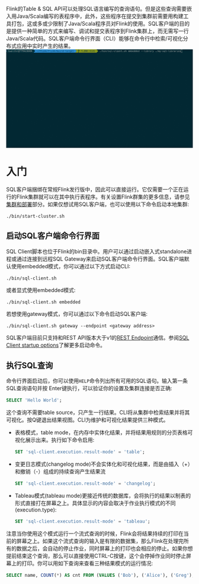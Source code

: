 Flink的Table & SQL API可以处理SQL语言编写的查询语句。但是这些查询需要嵌入用Java/Scala编写的表程序中，此外，这些程序在提交到集群前需要用构建工具打包，这或多或少限制了Java/Scala程序员对Flink的使用。SQL客户端的目的是提供一种简单的方式来编写、调试和提交表程序到Flink集群上，而无需写一行Java/Scala代码。SQL客户端命令行界面（CLI）能够在命令行中检索/可视化分布式应用中实时产生的结果。
![SQL CLI](pic/sql_client_demo.gif)
# 入门
SQL客户端捆绑在常规Flink发行版中，因此可以直接运行。它仅需要一个正在运行的Flink集群就可以在其中执行表程序。有关设置Flink群集的更多信息，请参见[集群和部署](https://nightlies.apache.org/flink/flink-docs-release-1.17/zh/docs/deployment/resource-providers/standalone/overview/)部分。如果仅想试用SQL客户端，也可以使用以下命令启动本地集群:
```shell
./bin/start-cluster.sh
```
## 启动SQL客户端命令行界面
SQL Client脚本也位于Flink的bin目录中。用户可以通过启动嵌入式standalone进程或通过连接到远程SQL Gateway来启动SQL客户端命令行界面。SQL客户端默认使用embedded模式，你可以通过以下方式启动CLI:
```shell
./bin/sql-client.sh
```
或者显式使用embedded模式:
```shell
./bin/sql-client.sh embedded
```
若想使用gateway模式，你可以通过以下命令启动SQL客户端:
```shell
./bin/sql-client.sh gateway --endpoint <gateway address>
```
SQL客户端目前只支持和REST API版本大于v1的[REST Endpoint](https://nightlies.apache.org/flink/flink-docs-release-1.17/zh/docs/dev/table/sql-gateway/rest/#rest-api)通信。参阅[SQL Client startup options](https://nightlies.apache.org/flink/flink-docs-release-1.17/zh/docs/dev/table/sqlclient/#sql-client-startup-options)了解更多启动命令。
## 执行SQL查询
命令行界面启动后，你可以使用`HELP`命令列出所有可用的SQL语句。输入第一条SQL查询语句并按 Enter键执行，可以验证你的设置及集群连接是否正确:
```sql
SELECT 'Hello World';
```
这个查询不需要table source，只产生一行结果。CLI将从集群中检索结果并将其可视化。按Q键退出结果视图。CLI为维护和可视化结果提供三种模式。
- 表格模式，table mode，在内存中实体化结果，并将结果用规则的分页表格可视化展示出来。执行如下命令启用:
  ```sql
  SET 'sql-client.execution.result-mode' = 'table';
  ```
- 变更日志模式(changelog mode)不会实体化和可视化结果，而是由插入（+）和撤销（-）组成的持续查询产生结果流
  ```sql
  SET 'sql-client.execution.result-mode' = 'changelog';
  ```
- Tableau模式(tableau mode)更接近传统的数据库，会将执行的结果以制表的形式直接打在屏幕之上。具体显示的内容会取决于作业执行模式的不同(execution.type):
  ```sql
  SET 'sql-client.execution.result-mode' = 'tableau';
  ```
注意当你使用这个模式运行一个流式查询的时候，Flink会将结果持续的打印在当前的屏幕之上。如果这个流式查询的输入是有限的数据集，那么Flink在处理完所有的数据之后，会自动的停止作业，同时屏幕上的打印也会相应的停止。如果你想提前结束这个查询，那么可以直接使用CTRL-C按键，这个会停掉作业同时停止屏幕上的打印。你可以用如下查询来查看三种结果模式的运行情况:
```sql
SELECT name, COUNT(*) AS cnt FROM (VALUES ('Bob'), ('Alice'), ('Greg'), ('Bob')) AS NameTable(name) GROUP BY name;
```
